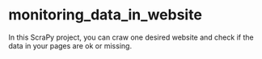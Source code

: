 # monitoring_data_in_website
In this ScraPy project, you can craw one desired website and check if the data in your pages are ok or missing.
